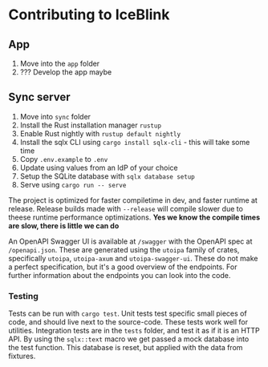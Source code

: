# Contributing to IceBlink

## App

1. Move into the `app` folder
2. ??? Develop the app maybe

## Sync server

1. Move into `sync` folder
2. Install the Rust installation manager `rustup`
3. Enable Rust nightly with `rustup default nightly`
4. Install the sqlx CLI using `cargo install sqlx-cli` - this will take some time
5. Copy `.env.example` to `.env`
6. Update using values from an IdP of your choice
7. Setup the SQLite database with `sqlx database setup`
8. Serve using `cargo run -- serve`

The project is optimized for faster compiletime in dev, and faster runtime at
release. Release builds made with `--release` will compile slower due to theese
runtime performance optimizations. **Yes we know the compile times are slow,
there is little we can do**

An OpenAPI Swagger UI is available at `/swagger` with the OpenAPI spec at
`/openapi.json`. These are generated using the `utoipa` family of crates,
specifically `utoipa`, `utoipa-axum` and `utoipa-swagger-ui`. These do not make
a perfect specification, but it's a good overview of the endpoints. For further
information about the endpoints you can look into the code.

### Testing

Tests can be run with `cargo test`. Unit tests test specific small pieces of
code, and should live next to the source-code. These tests work well for
utilities. Integration tests are in the `tests` folder, and test it as if it is
an HTTP API. By using the `sqlx::text` macro we get passed a mock database into
the test function. This database is reset, but applied with the data from
fixtures.
